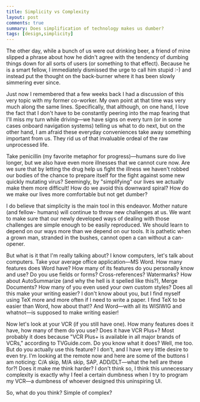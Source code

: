 ```yaml
---
title: Simplicity vs Complexity
layout: post
comments: true
summary: Does simplification of technology makes us dumber?
tags: [design,simplicity]
---
```


The other day, while a bunch of us were out drinking beer, a friend of
mine slipped a phrase about how he didn't agree with the tendency of
dumbing things down for all sorts of users (or something to that
effect). Because he is a smart fellow, I immediately dismissed the urge
to call him stupid :-) and instead put the thought on the back-burner
where it has been slowly simmering ever since.

Just now I remembered that a few weeks back I had a discussion of this
very topic with my former co-worker. My own point at that time was very
much along the same lines. Specifically, that although, on one hand, I
love the fact that I don't have to be constantly peering into the map
fearing that I'll miss my turn while driving—we have signs on every turn
(or in some cases onboard navigation systems) telling us what to do
next, but on the other hand, I am afraid these everyday conveniences
take away something important from us. They rid us of that invaluable
ordeal of the raw unprocessed life.

Take penicillin (my favorite metaphor for progress)—humans sure do live
longer, but we also have even more illnesses that we cannot cure now.
Are we sure that by letting the drug help us fight the illness we
haven't robbed our bodies of the chance to prepare itself for the fight
against some new quickly mutating virus? Seemingly, by "simplifying" our
lives we actually make them more difficult! How do we avoid this
downward spiral? How do we make our lives more comfortable but not get
dumber?

I do believe that simplicity is the main tool in this endeavor. Mother
nature (and fellow- humans) will continue to throw new challenges at us.
We want to make sure that our newly developed ways of dealing with those
challenges are simple enough to be easily reproduced. We should learn to
depend on our ways more than we depend on our tools. It is pathetic when
a grown man, stranded in the bushes, cannot open a can without a
can-opener.

But what is it that I'm really talking about? I know computers, let's
talk about computers. Take your average office application—MS Word. How
many features does Word have? How many of its features do you personally
know and use? Do you use fields or forms? Cross-references? Watermarks?
How about AutoSummarize (and why the hell is it spelled like this?),
Merge Documents? How many of you even used your own custom styles? Does
all this make your writing easier? I don't know about you, but I find
myself using TeX more and more often if I need to write a paper. I find
TeX to be easier than Word, how about that!? And Word—with all its
WISIWIG and whatnot—is supposed to make writing easier!

Now let's look at your VCR (if you still have one). How many features
does it have, how many of them do you use? Does it have VCR Plus+? Most
probably it does because "VCR Plus+ is available in all major brands of
VCRs," according to TVGuide.com. Do you know what it does? Well, me too.
But do you actually use this feature? I don't, and I have very little
desire to even try. I'm looking at the remote now and here are some of
the buttons I am noticing: C/A skip, M/A skip, SAP, ADD/DLT—what the
hell are these for?! Does it make me think harder? I don't think so, I
think this unnecessary complexity is exactly why I feel a certain
dumbness when I try to program my VCR—a dumbness of whoever designed
this uninspiring UI.

So, what do you think? Simple of complex?
